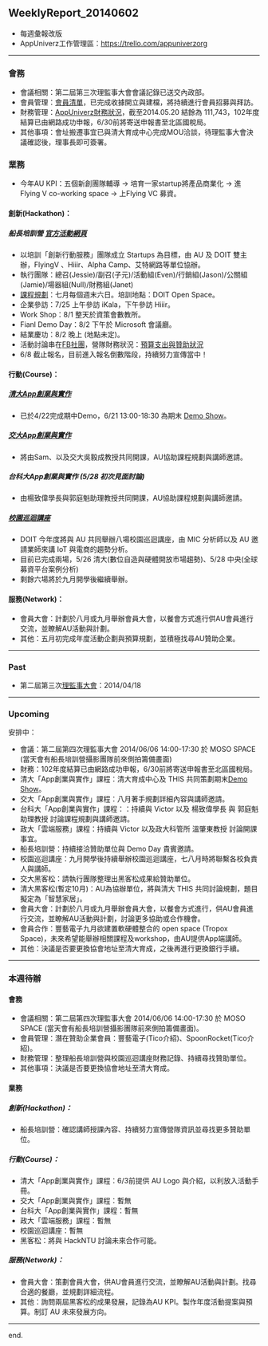 ## WeeklyReport_20140602

* 每週彙報改版
* AppUniverz工作管理區：https://trello.com/appuniverzorg

----------------------------
### 會務
* 會議相關：第二屆第三次理監事大會會議記錄已送交內政部。
* 會員管理：[會員清單](https://docs.google.com/spreadsheet/ccc?key=0Aq7L8Y46XVAVdHRlWHNPLUdtU1pyR0kyaXdGX2JpRkE&usp=sharing)，已完成收據開立與建檔，將持續進行會員招募與拜訪。
* 財務管理：[AppUniverz財務狀況](http://bit.ly/AU-Finance)，截至2014.05.20 結餘為 111,743，102年度結算已由網路成功申報，6/30前將寄送申報書至北區國稅局。
* 其他事項：會址搬遷事宜已與清大育成中心完成MOU洽談，待理監事大會決議確認後，理事長即可簽署。


### 業務
* 今年AU KPI：五個新創團隊輔導 → 培育一家startup將產品商業化 → 進Flying V co-working space → 上Flying VC 募資。

#### 創新(Hackathon)：
##### 船長培訓營 [官方活動網頁](http://captaincamp.appuniverz.org/)
* 以培訓「創新行動服務」團隊成立 Startups 為目標，由 AU 及 DOIT 雙主辦，FlyingV 、Hiiir、Alpha Camp、艾特網路等單位協辦。
* 執行團隊：總召(Jessie)/副召(子元)/活動組(Even)/行銷組(Jason)/公關組(Jamie)/場器組(Null)/財務組(Janet)
* [課程規劃](https://docs.google.com/document/d/1-eF2kPJvgzysEfOgC-FMrTrmi-VPLEqF66aZqftePp0/edit?usp=sharing)：七月每個週末六日。培訓地點：DOIT Open Space。
* 企業參訪：7/25 上午參訪 iKala，下午參訪 Hiiir。
* Work Shop：8/1 整天於資策會數教所。
* Fianl Demo Day：8/2 下午於 Microsoft 會議廳。
* 結業慶功：8/2 晚上 (地點未定)。
* 活動討論串在[FB社團](https://www.facebook.com/groups/620587151369113/)，營隊財務狀況：[預算支出與贊助狀況](https://docs.google.com/spreadsheets/d/1N96mJhpK3NAnWVUGnFDQRZ-fsaQ1zCusyyoxQZVK1iE/edit?usp=sharing)
* 6/8 截止報名，目前進入報名倒數階段，持續努力宣傳當中！


#### 行動(Course)：

##### [清大App創業與實作](https://drive.google.com/folderview?id=0Byfxakd_Uoa5Rmctd3BMSVFCTjg&usp=sharing)
* 已於4/22完成期中Demo，6/21 13:00-18:30 為期末 [Demo Show](https://docs.google.com/spreadsheets/d/1N96mJhpK3NAnWVUGnFDQRZ-fsaQ1zCusyyoxQZVK1iE/edit?usp=sharing)。

##### [交大App創業與實作](https://drive.google.com/file/d/0Byfxakd_Uoa5azlSWmVaM2g0aFU/edit?usp=sharing)
* 將由Sam、以及交大吳毅成教授共同開課，AU協助課程規劃與講師邀請。

##### 台科大App創業與實作 (5/28 初次見面討論)
* 由楊致偉學長與郭庭魁助理教授共同開課，AU協助課程規劃與講師邀請。

##### [校園巡迴講座](https://drive.google.com/folderview?id=0Byfxakd_Uoa5R0laNkdQM2xzRlk&usp=sharing)
* DOIT 今年度將與 AU 共同舉辦八場校園巡迴講座，由 MIC 分析師以及 AU 邀請業師來講 IoT 與電商的趨勢分析。
* 目前已完成兩場，5/26 清大(數位自造與硬體開放市場趨勢)、5/28 中央(全球募資平台案例分析)
* 剩餘六場將於九月開學後繼續舉辦。

#### 服務(Network)：
* 會員大會：計劃於八月或九月舉辦會員大會，以餐會方式進行供AU會員進行交流，並瞭解AU活動與計劃。
* 其他：五月初完成年度活動企劃與預算規劃，並積極找尋AU贊助企業。

----------------------------
### Past

* 第二屆第三次[理監事大會](https://drive.google.com/file/d/0Byfxakd_Uoa5ellVNWRlaEdoNGc/edit?usp=sharing)：2014/04/18 

----------------------------
### Upcoming 

安排中：

* 會議：第二屆第四次理監事大會 2014/06/06  14:00-17:30 於 MOSO SPACE (當天會有船長培訓營攝影團隊前來側拍籌備畫面)
* 財務：102年度結算已由網路成功申報，6/30前將寄送申報書至北區國稅局。
* 清大「App創業與實作」課程：清大育成中心及 THIS 共同策劃期末[Demo Show](https://drive.google.com/file/d/0Byfxakd_Uoa5WnFGX0NhcjNVb1E/edit?usp=sharing)。
* 交大「App創業與實作」課程：八月著手規劃詳細內容與講師邀請。
* 台科大「App創業與實作」課程：：持續與 Victor 以及 楊致偉學長 與 郭庭魁助理教授 討論課程規劃與講師邀請。
* 政大「雲端服務」課程：持續與 Victor 以及政大科管所 溫肇東教授 討論開課事宜。
* 船長培訓營：持續接洽贊助單位與 Demo Day 貴賓邀請。
* 校園巡迴講座：九月開學後持續舉辦校園巡迴講座，七八月時將聯繫各校負責人與講師。
* 交大黑客松：請執行團隊整理出黑客松成果給贊助單位。
* 清大黑客松(暫定10月)：AU為協辦單位，將與清大 THIS 共同討論規劃，題目擬定為「智慧家居」。
* 會員大會：計劃於八月或九月舉辦會員大會，以餐會方式進行，供AU會員進行交流，並瞭解AU活動與計劃，討論更多協助或合作機會。
* 會員合作：豐藝電子九月欲建置軟硬體整合的 open space (Tropox Space)，未來希望能舉辦相關課程及workshop，由AU提供App端講師。
* 其他：決議是否要更換協會地址至清大育成，之後再進行更換銀行手續。

----------------------------
### 本週待辦

#### 會務
* 會議相關：第二屆第四次理監事大會 2014/06/06  14:00-17:30 於 MOSO SPACE (當天會有船長培訓營攝影團隊前來側拍籌備畫面)。
* 會員管理：潛在贊助企業會員：豐藝電子(Tico介紹)、SpoonRocket(Tico介紹)。
* 財務管理：整理船長培訓營與校園巡迴講座財務記錄、持續尋找贊助單位。
* 其他事項：決議是否要更換協會地址至清大育成。


#### 業務

##### 創新(Hackathon)：
* 船長培訓營：確認講師授課內容、持續努力宣傳營隊資訊並尋找更多贊助單位。

##### 行動(Course)：
* 清大「App創業與實作」課程：6/3前提供 AU Logo 與介紹，以利放入活動手冊。
* 交大「App創業與實作」課程：暫無
* 台科大「App創業與實作」課程：暫無
* 政大「雲端服務」課程：暫無
* 校園巡迴講座：暫無
* 黑客松：將與 HackNTU 討論未來合作可能。

##### 服務(Network)：
* 會員大會：策劃會員大會，供AU會員進行交流，並瞭解AU活動與計劃。找尋合適的餐廳，並規劃詳細流程。
* 其他：詢問兩屆黑客松的成果發展，記錄為AU KPI。製作年度活動提案與預算。制訂 AU 未來發展方向。

----------------------------
end.
